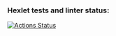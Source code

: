 ### Hexlet tests and linter status:
[![Actions Status](https://github.com/Polt0s/frontend-project-lvl4/workflows/hexlet-check/badge.svg)](https://github.com/Polt0s/frontend-project-lvl4/actions)